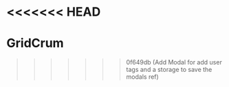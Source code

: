 <<<<<<< HEAD
=======
# GridCrum
>>>>>>> 0f649db (Add Modal for add user tags and a storage to save the modals ref)
